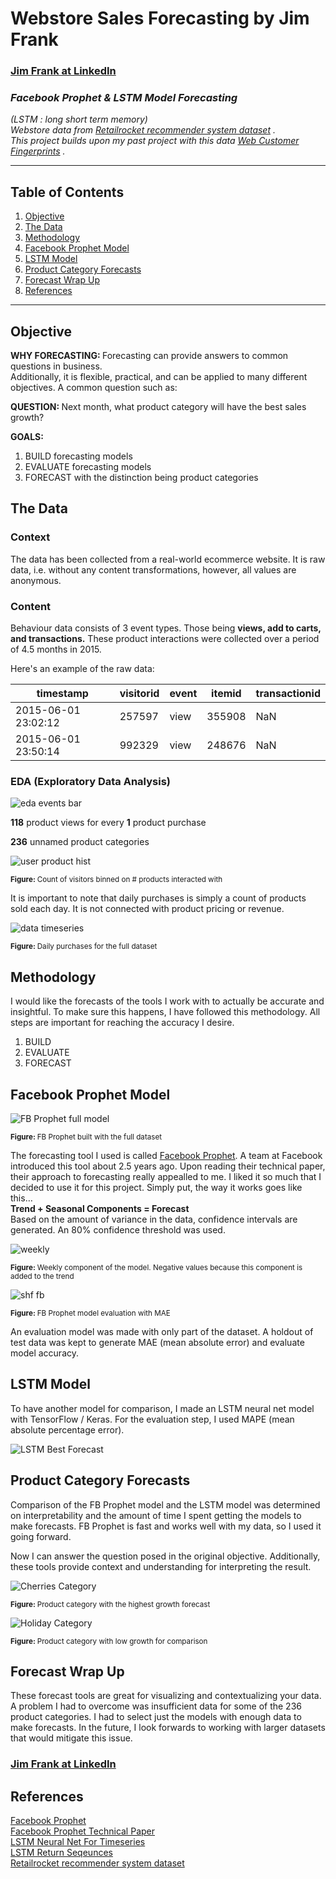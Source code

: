 # Webstore Sales Forecasting by Jim Frank

### [Jim Frank at LinkedIn](https://www.linkedin.com/in/truejimfrank/)

### _Facebook Prophet & LSTM Model Forecasting_  

_(LSTM : long short term memory)_  
_Webstore data from  [Retailrocket recommender system dataset](https://www.kaggle.com/retailrocket/ecommerce-dataset) ._  
_This project builds upon my past project with this data  [Web Customer Fingerprints](https://github.com/truejimfrank/WebCustomerFingerprints) ._

---

## Table of Contents
1. [Objective](#objective)
2. [The Data](#the-data)
3. [Methodology](#methodology)
4. [Facebook Prophet Model](#facebook-prophet-model)
5. [LSTM Model](#lstm-model)
6. [Product Category Forecasts](#product-category-forecasts)
7. [Forecast Wrap Up](#forecast-wrap-up)
8. [References](#references)

---

## Objective

<b>WHY FORECASTING:  </b> 
Forecasting can provide answers to common questions in business.  
Additionally, it is flexible, practical, and can be applied to many different objectives.
A common question such as:

<b>QUESTION:  </b> 
Next month, what product category will have the best sales growth?  

<b>GOALS:  </b> 
1. BUILD forecasting models
2. EVALUATE forecasting models
3. FORECAST with the distinction being product categories

## The Data

### Context

The data has been collected from a real-world ecommerce website. It is raw data, i.e. without any content transformations, however, all values are anonymous.

### Content

Behaviour data consists of 3 event types. Those being **views, add to carts, and transactions.** These product interactions were collected over a period of 4.5 months in 2015.

Here's an example of the raw data:

| timestamp | visitorid | event | itemid | transactionid |
|--|--|--|--|--|
| 2015-06-01 23:02:12 | 257597 | view | 355908 | NaN |
| 2015-06-01 23:50:14 | 992329 | view | 248676 | NaN |

### EDA (Exploratory Data Analysis)

![eda events bar](https://github.com/truejimfrank/StreamlinedProductPurchaseForecasting/blob/master/img/events_hbar.png)

**118** product views for every **1** product purchase  

**236** unnamed product categories  

![user product hist](https://github.com/truejimfrank/WebCustomerFingerprints/blob/master/img/product_hist.png)

<sub><b>Figure: </b> Count of visitors binned on # products interacted with </sub>

It is important to note that daily purchases is simply a count of products sold each day. It is not connected with product pricing or revenue.  

![data timeseries](https://github.com/truejimfrank/StreamlinedProductPurchaseForecasting/blob/master/img/data_timeseries.png)

<sub><b>Figure: </b> Daily purchases for the full dataset </sub>

## Methodology

I would like the forecasts of the tools I work with to actually be accurate and insightful. To make sure this happens, I have followed this methodology. All steps are important for reaching the accuracy I desire.

1. BUILD  
2. EVALUATE  
3. FORECAST  

## Facebook Prophet Model 

![FB Prophet full model](https://github.com/truejimfrank/StreamlinedProductPurchaseForecasting/blob/master/img/for_readme/readme_fb_prophet.png)

<sub><b>Figure: </b> FB Prophet built with the full dataset </sub>

The forecasting tool I used is called [Facebook Prophet](http://facebook.github.io/prophet/). A team at Facebook introduced this tool about 2.5 years ago. Upon reading their technical paper, their approach to forecasting really appealled to me. I liked it so much that I decided to use it for this project. Simply put, the way it works goes like this…  
**Trend + Seasonal Components = Forecast**  
Based on the amount of variance in the data, confidence intervals are generated. An 80% confidence threshold was used.

![weekly](https://github.com/truejimfrank/StreamlinedProductPurchaseForecasting/blob/master/img/weekly.png)

<sub><b>Figure: </b> Weekly component of the model. Negative values because this component is added to the trend </sub>

![shf fb](https://github.com/truejimfrank/StreamlinedProductPurchaseForecasting/blob/master/img/for_readme/readme_shf_eval.png)

<sub><b>Figure: </b> FB Prophet model evaluation with MAE  </sub>

An evaluation model was made with only part of the dataset. A holdout of test data was kept to generate MAE (mean absolute error) and evaluate model accuracy.

## LSTM Model

To have another model for comparison, I made an LSTM neural net model with TensorFlow / Keras. For the evaluation step, I used MAPE (mean absolute percentage error).

![LSTM Best Forecast](https://github.com/truejimfrank/StreamlinedProductPurchaseForecasting/blob/master/img/rnn_s8_e9_b99_200200drop4_lr.0002.png)

## Product Category Forecasts

Comparison of the FB Prophet model and the LSTM model was determined on interpretability and the amount of time I spent getting the models to make forecasts. FB Prophet is fast and works well with my data, so I used it going forward.

Now I can answer the question posed in the original objective. Additionally, these tools provide context and understanding for interpreting the result.

![Cherries Category](https://github.com/truejimfrank/StreamlinedProductPurchaseForecasting/blob/master/img/for_readme/readme_cherries.png)

<sub><b>Figure: </b> Product category with the highest growth forecast </sub>

![Holiday Category](https://github.com/truejimfrank/StreamlinedProductPurchaseForecasting/blob/master/img/for_readme/readme_holiday.png)

<sub><b>Figure: </b> Product category with low growth for comparison </sub>

## Forecast Wrap Up

These forecast tools are great for visualizing and contextualizing your data.  
A problem I had to overcome was insufficient data for some of the 236 product categories. I had to select just the models with enough data to make forecasts. In the future, I look forwards to working with larger datasets that would mitigate this issue.

### [Jim Frank at LinkedIn](https://www.linkedin.com/in/truejimfrank/)

## References

[Facebook Prophet](http://facebook.github.io/prophet/)  
[Facebook Prophet Technical Paper](https://peerj.com/preprints/3190/)  
[LSTM Neural Net For Timeseries](https://www.jakob-aungiers.com/articles/a/LSTM-Neural-Network-for-Time-Series-Prediction)  
[LSTM Return Seqeunces](https://machinelearningmastery.com/return-sequences-and-return-states-for-lstms-in-keras/)  
[Retailrocket recommender system dataset](https://www.kaggle.com/retailrocket/ecommerce-dataset)  
